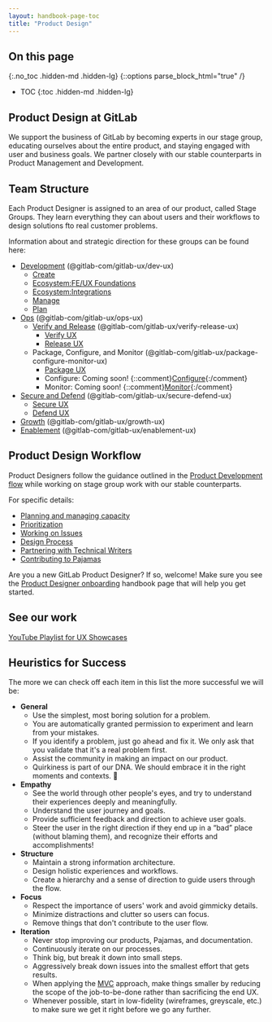 ```yaml
---
layout: handbook-page-toc
title: "Product Design"
---
```


## On this page
{:.no_toc .hidden-md .hidden-lg}
{::options parse_block_html="true" /}

- TOC
{:toc .hidden-md .hidden-lg}

## Product Design at GitLab

We support the business of GitLab by becoming experts in our stage group, educating ourselves about the entire product, and staying engaged with user and business goals. We partner closely with our stable counterparts in Product Management and Development. 


## Team Structure

Each Product Designer is assigned to an area of our product, called Stage Groups. They learn everything they can about users and their workflows to design solutions fto real customer problems. 

Information about and strategic direction for these groups can be found here:
* [Development](https://about.gitlab.com/direction/dev/) (@gitlab-com/gitlab-ux/dev-ux)
    * [Create](https://about.gitlab.com/direction/dev#create)
    * [Ecosystem:FE/UX Foundations](https://about.gitlab.com/direction/create/ecosystem#feux-foundations)
    * [Ecosystem:Integrations](https://about.gitlab.com/direction/create/ecosystem#integrations)
    * [Manage](https://about.gitlab.com/direction/dev#manage)
    * [Plan](https://about.gitlab.com/direction/dev#plan)
* [Ops](https://about.gitlab.com/direction/ops/) (@gitlab-com/gitlab-ux/ops-ux)
    * [Verify and Release](/handbook/engineering/ux/stage-group-ux-strategy/ci-cd/) (@gitlab-com/gitlab-ux/verify-release-ux)
        * [Verify UX](/handbook/engineering/ux/stage-group-ux-strategy/verify/)
        * [Release UX](/handbook/engineering/ux/stage-group-ux-strategy/release/)
    * Package, Configure, and Monitor (@gitlab-com/gitlab-ux/package-configure-monitor-ux)
        * [Package UX](/handbook/engineering/ux/stage-group-ux-strategy/package/)
        * Configure: Coming soon! {::comment}[Configure](/handbook/engineering/ux/stage-group-ux-strategy/configure/){:/comment}
        * Monitor: Coming soon! {::comment}[Monitor](/handbook/engineering/ux/stage-group-ux-strategy/monitor/){:/comment}
* [Secure and Defend](/handbook/engineering/ux/stage-group-ux-strategy/secure-and-defend/) (@gitlab-com/gitlab-ux/secure-defend-ux)
    * [Secure UX](/handbook/engineering/ux/stage-group-ux-strategy/secure/)
    * [Defend UX](/handbook/engineering/ux/stage-group-ux-strategy/defend/)
* [Growth](/handbook/engineering/ux/stage-group-ux-strategy/growth/) (@gitlab-com/gitlab-ux/growth-ux)
* [Enablement](/handbook/engineering/ux/stage-group-ux-strategy/enablement/) (@gitlab-com/gitlab-ux/enablement-ux)

## Product Design Workflow

Product Designers follow the guidance outlined in the [Product Development flow](/handbook/product-development-flow/) while working on stage group work with our stable counterparts. 

For specific details:
* [Planning and managing capacity](/handbook/engineering/ux/ux-designer/#planning-and-managing-capacity)
* [Prioritization](/handbook/engineering/ux/ux-designer/#priority-for-UX-issues)
* [Working on Issues](/handbook/engineering/ux/ux-designer/#working-on-issues) 
* [Design Process](/handbook/engineering/ux/ux-designer/#product-design-process)
* [Partnering with Technical Writers](/handbook/engineering/ux/ux-designer/#partnering-with-technical-writers)
* [Contributing to Pajamas](https://design.gitlab.com/contribute/get-started/)

Are you a new GitLab Product Designer? If so, welcome! Make sure you see the [Product Designer onboarding](/handbook/engineering/ux/ux-designer/) handbook page that will help you get started.

## See our work

[YouTube Playlist for UX Showcases](https://www.youtube.com/playlist?list=PL05JrBw4t0Kq89nFXtkVviaIfYQPptwJz) 

## Heuristics for Success

The more we can check off each item in this list the more successful we will be:

- **General**
    - Use the simplest, most boring solution for a problem.
    - You are automatically granted permission to experiment and learn from your mistakes.
    - If you identify a problem, just go ahead and fix it. We only ask that you validate that it's a real problem first.
    - Assist the community in making an impact on our product.
    - Quirkiness is part of our DNA. We should embrace it in the right moments and contexts. 🤪
- **Empathy**
    - See the world through other people's eyes, and try to understand their experiences deeply and meaningfully.
    - Understand the user journey and goals.
    - Provide sufficient feedback and direction to achieve user goals.
    - Steer the user in the right direction if they end up in a “bad” place (without blaming them), and recognize their efforts and accomplishments!
- **Structure**
    - Maintain a strong information architecture.
    - Design holistic experiences and workflows.
    - Create a hierarchy and a sense of direction to guide users through the flow.
- **Focus**
    - Respect the importance of users' work and avoid gimmicky details.
    - Minimize distractions and clutter so users can focus.
    - Remove things that don't contribute to the user flow.
- **Iteration**
    - Never stop improving our products, Pajamas, and documentation.
    - Continuously iterate on our processes.
    - Think big, but break it down into small steps.
    - Aggressively break down issues into the smallest effort that gets results.
    - When applying the [MVC](handbook/product/product-principles/#the-minimal-viable-change-mvc) approach, make things smaller by reducing the scope of the job-to-be-done rather than sacrificing the end UX.
    - Whenever possible, start in low-fidelity (wireframes, greyscale, etc.) to make sure we get it right before we go any further.


